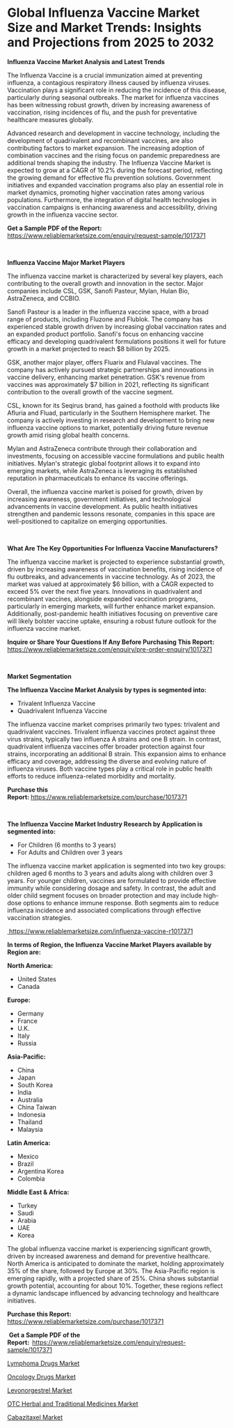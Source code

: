 <p><h1>Global Influenza Vaccine Market Size and Market Trends: Insights and Projections from 2025 to 2032</h1></p><p><strong>Influenza Vaccine Market Analysis and Latest Trends</strong></p>
<p><p>The Influenza Vaccine is a crucial immunization aimed at preventing influenza, a contagious respiratory illness caused by influenza viruses. Vaccination plays a significant role in reducing the incidence of this disease, particularly during seasonal outbreaks. The market for influenza vaccines has been witnessing robust growth, driven by increasing awareness of vaccination, rising incidences of flu, and the push for preventative healthcare measures globally. </p><p>Advanced research and development in vaccine technology, including the development of quadrivalent and recombinant vaccines, are also contributing factors to market expansion. The increasing adoption of combination vaccines and the rising focus on pandemic preparedness are additional trends shaping the industry. The Influenza Vaccine Market is expected to grow at a CAGR of 10.2% during the forecast period, reflecting the growing demand for effective flu prevention solutions. Government initiatives and expanded vaccination programs also play an essential role in market dynamics, promoting higher vaccination rates among various populations. Furthermore, the integration of digital health technologies in vaccination campaigns is enhancing awareness and accessibility, driving growth in the influenza vaccine sector.</p></p>
<p><strong>Get a Sample PDF of the Report:&nbsp;</strong> <a href="https://www.reliablemarketsize.com/enquiry/request-sample/1017371?utm_campaign=1991&utm_medium=2&utm_source=Github&utm_content=ia&utm_term=08032025&utm_id=influenza-vaccine">https://www.reliablemarketsize.com/enquiry/request-sample/1017371</a></p>
<p>&nbsp;</p>
<p><strong>Influenza Vaccine Major Market Players</strong></p>
<p><p>The influenza vaccine market is characterized by several key players, each contributing to the overall growth and innovation in the sector. Major companies include CSL, GSK, Sanofi Pasteur, Mylan, Hulan Bio, AstraZeneca, and CCBIO. </p><p>Sanofi Pasteur is a leader in the influenza vaccine space, with a broad range of products, including Fluzone and Flublok. The company has experienced stable growth driven by increasing global vaccination rates and an expanded product portfolio. Sanofi's focus on enhancing vaccine efficacy and developing quadrivalent formulations positions it well for future growth in a market projected to reach $8 billion by 2025.</p><p>GSK, another major player, offers Fluarix and Flulaval vaccines. The company has actively pursued strategic partnerships and innovations in vaccine delivery, enhancing market penetration. GSK's revenue from vaccines was approximately $7 billion in 2021, reflecting its significant contribution to the overall growth of the vaccine segment.</p><p>CSL, known for its Seqirus brand, has gained a foothold with products like Afluria and Fluad, particularly in the Southern Hemisphere market. The company is actively investing in research and development to bring new influenza vaccine options to market, potentially driving future revenue growth amid rising global health concerns.</p><p>Mylan and AstraZeneca contribute through their collaboration and investments, focusing on accessible vaccine formulations and public health initiatives. Mylan's strategic global footprint allows it to expand into emerging markets, while AstraZeneca is leveraging its established reputation in pharmaceuticals to enhance its vaccine offerings.</p><p>Overall, the influenza vaccine market is poised for growth, driven by increasing awareness, government initiatives, and technological advancements in vaccine development. As public health initiatives strengthen and pandemic lessons resonate, companies in this space are well-positioned to capitalize on emerging opportunities.</p></p>
<p>&nbsp;</p>
<p><strong>What Are The Key Opportunities For Influenza Vaccine Manufacturers?</strong></p>
<p><p>The influenza vaccine market is projected to experience substantial growth, driven by increasing awareness of vaccination benefits, rising incidence of flu outbreaks, and advancements in vaccine technology. As of 2023, the market was valued at approximately $6 billion, with a CAGR expected to exceed 5% over the next five years. Innovations in quadrivalent and recombinant vaccines, alongside expanded vaccination programs, particularly in emerging markets, will further enhance market expansion. Additionally, post-pandemic health initiatives focusing on preventive care will likely bolster vaccine uptake, ensuring a robust future outlook for the influenza vaccine market.</p></p>
<p><strong>Inquire or Share Your Questions If Any Before Purchasing This Report:</strong> <a href="https://www.reliablemarketsize.com/enquiry/pre-order-enquiry/1017371?utm_campaign=1991&utm_medium=2&utm_source=Github&utm_content=ia&utm_term=08032025&utm_id=influenza-vaccine">https://www.reliablemarketsize.com/enquiry/pre-order-enquiry/1017371</a></p>
<p>&nbsp;</p>
<p><strong>Market Segmentation</strong></p>
<p><strong>The Influenza Vaccine Market Analysis by types is segmented into:</strong></p>
<p><ul><li>Trivalent Influenza Vaccine</li><li>Quadrivalent Influenza Vaccine</li></ul></p>
<p><p>The influenza vaccine market comprises primarily two types: trivalent and quadrivalent vaccines. Trivalent influenza vaccines protect against three virus strains, typically two influenza A strains and one B strain. In contrast, quadrivalent influenza vaccines offer broader protection against four strains, incorporating an additional B strain. This expansion aims to enhance efficacy and coverage, addressing the diverse and evolving nature of influenza viruses. Both vaccine types play a critical role in public health efforts to reduce influenza-related morbidity and mortality.</p></p>
<p><strong>Purchase this Report:&nbsp;</strong><a href="https://www.reliablemarketsize.com/purchase/1017371?utm_campaign=1991&utm_medium=2&utm_source=Github&utm_content=ia&utm_term=08032025&utm_id=influenza-vaccine">https://www.reliablemarketsize.com/purchase/1017371</a></p>
<p>&nbsp;</p>
<p><strong>The Influenza Vaccine Market Industry Research by Application is segmented into:</strong></p>
<p><ul><li>For Children (6 months to 3 years)</li><li>For Adults and Children over 3 years</li></ul></p>
<p><p>The influenza vaccine market application is segmented into two key groups: children aged 6 months to 3 years and adults along with children over 3 years. For younger children, vaccines are formulated to provide effective immunity while considering dosage and safety. In contrast, the adult and older child segment focuses on broader protection and may include high-dose options to enhance immune response. Both segments aim to reduce influenza incidence and associated complications through effective vaccination strategies.</p></p>
<p><a href="https://www.reliablemarketsize.com/influenza-vaccine-r1017371?utm_campaign=1991&utm_medium=2&utm_source=Github&utm_content=ia&utm_term=08032025&utm_id=influenza-vaccine">&nbsp;https://www.reliablemarketsize.com/influenza-vaccine-r1017371</a></p>
<p><strong>In terms of Region, the Influenza Vaccine Market Players available by Region are:</strong></p>
<p>
    <p> <strong> North America: </strong>
        <ul>
            <li>United States</li>
            <li>Canada</li>
        </ul>
        </p> 
    <p> <strong> Europe: </strong>
        <ul>
            <li>Germany</li>
            <li>France</li>
            <li>U.K.</li>
            <li>Italy</li>
            <li>Russia</li>
        </ul>
        </p> 
    <p> <strong> Asia-Pacific: </strong>
        <ul>
            <li>China</li>
            <li>Japan</li>
            <li>South Korea</li>
            <li>India</li>
            <li>Australia</li>
            <li>China Taiwan</li>
            <li>Indonesia</li>
            <li>Thailand</li>
            <li>Malaysia</li>
        </ul>
        </p> 
    <p> <strong> Latin America: </strong>
        <ul>
            <li>Mexico</li>
            <li>Brazil</li>
            <li>Argentina Korea</li>
            <li>Colombia</li>
        </ul>
        </p> 
    <p> <strong> Middle East & Africa: </strong>
        <ul>
            <li>Turkey</li>
            <li>Saudi</li>
            <li>Arabia</li>
            <li>UAE</li>
            <li>Korea</li>
        </ul>
    </p>
    </p>
<p><p>The global influenza vaccine market is experiencing significant growth, driven by increased awareness and demand for preventive healthcare. North America is anticipated to dominate the market, holding approximately 35% of the share, followed by Europe at 30%. The Asia-Pacific region is emerging rapidly, with a projected share of 25%. China shows substantial growth potential, accounting for about 10%. Together, these regions reflect a dynamic landscape influenced by advancing technology and healthcare initiatives.</p></p>
<p><strong>Purchase this Report: </strong><a href="https://www.reliablemarketsize.com/purchase/1017371?utm_campaign=1991&utm_medium=2&utm_source=Github&utm_content=ia&utm_term=08032025&utm_id=influenza-vaccine">https://www.reliablemarketsize.com/purchase/1017371</a></p>
<p>&nbsp;<strong>Get a Sample PDF of the Report:&nbsp;&nbsp;</strong><a href="https://www.reliablemarketsize.com/enquiry/request-sample/1017371?utm_campaign=1991&utm_medium=2&utm_source=Github&utm_content=ia&utm_term=08032025&utm_id=influenza-vaccine">https://www.reliablemarketsize.com/enquiry/request-sample/1017371</a></p>
<p><strong></strong></p>
<p><p><a href="https://github.com/alawnhvicay/Market-Research-Report-List-1/blob/main/lymphoma-drugs-market.md?utm_campaign=1991&utm_medium=2&utm_source=Github&utm_content=ia&utm_term=08032025&utm_id=influenza-vaccine">Lymphoma Drugs Market</a></p><p><a href="https://github.com/ranewknaller/Market-Research-Report-List-1/blob/main/oncology-drugs-market.md?utm_campaign=1991&utm_medium=2&utm_source=Github&utm_content=ia&utm_term=08032025&utm_id=influenza-vaccine">Oncology Drugs Market</a></p><p><a href="https://github.com/rogetspate12/Market-Research-Report-List-1/blob/main/levonorgestrel-market.md?utm_campaign=1991&utm_medium=2&utm_source=Github&utm_content=ia&utm_term=08032025&utm_id=influenza-vaccine">Levonorgestrel Market</a></p><p><a href="https://github.com/wraggfomath/Market-Research-Report-List-1/blob/main/otc-herbal-and-traditional-medicines-market.md?utm_campaign=1991&utm_medium=2&utm_source=Github&utm_content=ia&utm_term=08032025&utm_id=influenza-vaccine">OTC Herbal and Traditional Medicines Market</a></p><p><a href="https://github.com/sahoolipko6f/Market-Research-Report-List-1/blob/main/cabazitaxel-market.md?utm_campaign=1991&utm_medium=2&utm_source=Github&utm_content=ia&utm_term=08032025&utm_id=influenza-vaccine">Cabazitaxel Market</a></p></p>